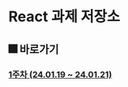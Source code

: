 # React 과제 저장소

## 🎆 바로가기

### [1주차 (24.01.19 ~ 24.01.21)](https://github.com/jykim29/react-homework/tree/main/week01#1%EC%A3%BC%EC%B0%A8-%EA%B3%BC%EC%A0%9C)
